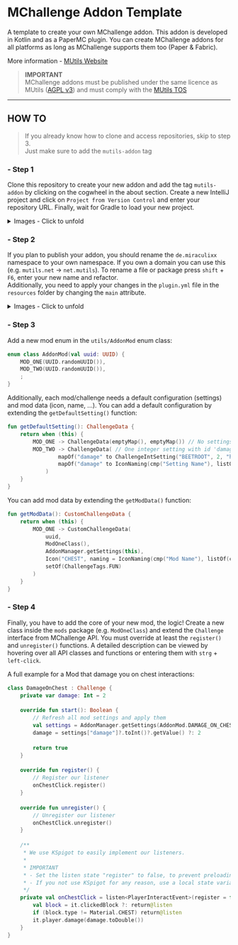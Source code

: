 # MChallenge Addon Template
A template to create your own MChallenge addon. 
This addon is developed in Kotlin and as a PaperMC plugin.
You can create MChallenge addons for all platforms as long as MChallenge supports them too (Paper & Fabric).

More information - [MUtils Website](https://mutils.net)

> **IMPORTANT**<br>
> MChallenge addons must be published under the same licence as MUtils ([AGPL v3](https://www.gnu.org/licenses/agpl-3.0.en.html)) and must comply with the [MUtils TOS](https://mutils.net/legal/tos)

---

## HOW TO
>If you already know how to clone and access repositories, skip to step 3.<br>
> Just make sure to add the ``mutils-addon`` tag

### - Step 1
Clone this repository to create your new addon and add the tag ``mutils-addon`` by clicking on the cogwheel in the about section.
Create a new IntelliJ project and click on `Project from Version Control` and enter your repository URL. Finally, wait for Gradle to load your new project.<br>
<details><summary>Images - Click to unfold</summary>
Clone this template repository<br>
<img src="https://raw.githubusercontent.com/MUtils-MC/.github/main/img/Tutorial-CreateRepo.png" width="60%" ><br>---<br>
Copy your new repository link into IntelliJ<br>
<img src="https://raw.githubusercontent.com/MUtils-MC/.github/main/img/Tutorial-CreateVC.png" width="60%" >
</details>

### - Step 2
If you plan to publish your addon, you should rename the ``de.miraculixx`` namespace to your own namespace. If you own a domain you can use this (e.g. ``mutils.net`` -> ``net.mutils``).
To rename a file or package press ``shift`` + `F6`, enter your new name and refactor.<br>
Additionally, you need to apply your changes in the `plugin.yml` file in the ``resources`` folder by changing the `main` attribute.
<details><summary>Images - Click to unfold</summary>
Rename a package or file<br>
<img src="https://raw.githubusercontent.com/MUtils-MC/.github/main/img/Tutorial-Rename.png" width="50%"><br>---<br>
Change the main attribute<br>
<img src="https://raw.githubusercontent.com/MUtils-MC/.github/main/img/Tutorial-PluginYML.png" width="50%"><br>

</details>

### - Step 3
Add a new mod enum in the ``utils/AddonMod`` enum class:
```kotlin
enum class AddonMod(val uuid: UUID) {
    MOD_ONE(UUID.randomUUID()),
    MOD_TWO(UUID.randomUUID()),
    ;
}
```
Additionally, each mod/challenge needs a default configuration (settings) and mod data (icon, name, ...). 
You can add a default configuration by extending the ``getDefaultSetting()`` function:
````kotlin
fun getDefaultSetting(): ChallengeData {
    return when (this) {
        MOD_ONE -> ChallengeData(emptyMap(), emptyMap()) // No settings
        MOD_TWO -> ChallengeData( // One integer setting with id 'damage'
                mapOf("damage" to ChallengeIntSetting("BEETROOT", 2, "hp", min = 1, max = 20)), // Setting data
                mapOf("damage" to IconNaming(cmp("Setting Name"), listOf(cmp("Setting Lore")))), // Setting display
            )
    }
}
````
You can add mod data by extending the ``getModData()`` function:
````kotlin
fun getModData(): CustomChallengeData {
    return when (this) {
        MOD_ONE -> CustomChallengeData(
            uuid,
            ModOneClass(),
            AddonManager.getSettings(this),
            Icon("CHEST", naming = IconNaming(cmp("Mod Name"), listOf(cmp("Mod Description")))),
            setOf(ChallengeTags.FUN)
        )
    }
}
````

### - Step 4
Finally, you have to add the core of your new mod, the logic! Create a new class inside the ``mods`` package (e.g. `ModOneClass`) and extend the `Challenge` interface from MChallenge API.
You must override at least the ``register()`` and `unregister()` functions. A detailed description can be viewed by hovering over all API classes and functions or entering them with `strg` + `left-click`.

A full example for a Mod that damage you on chest interactions:
````kotlin
class DamageOnChest : Challenge {
    private var damage: Int = 2

    override fun start(): Boolean {
        // Refresh all mod settings and apply them
        val settings = AddonManager.getSettings(AddonMod.DAMAGE_ON_CHEST_CLICK).settings
        damage = settings["damage"]?.toInt()?.getValue() ?: 2

        return true
    }

    override fun register() {
        // Register our listener
        onChestClick.register()
    }

    override fun unregister() {
        // Unregister our listener
        onChestClick.unregister()
    }

    /**
     * We use KSpigot to easily implement our listeners.
     * 
     * IMPORTANT
     * - Set the listen state "register" to false, to prevent preloading the listener!
     * - If you not use KSpigot for any reason, use a local state variable that toggles on and off in [register] and [unregister] and check the state at the start of your listener
     */
    private val onChestClick = listen<PlayerInteractEvent>(register = false) {
        val block = it.clickedBlock ?: return@listen
        if (block.type != Material.CHEST) return@listen
        it.player.damage(damage.toDouble())
    }
}
````

